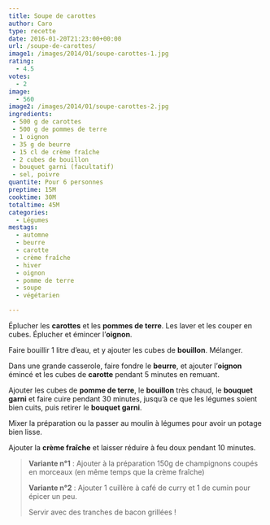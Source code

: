 ```yaml
---
title: Soupe de carottes
author: Caro
type: recette
date: 2016-01-20T21:23:00+00:00
url: /soupe-de-carottes/
image1: /images/2014/01/soupe-carottes-1.jpg
rating:
  - 4.5
votes:
  - 2
image:
  - 560
image2: /images/2014/01/soupe-carottes-2.jpg
ingredients:
 - 500 g de carottes
 - 500 g de pommes de terre
 - 1 oignon
 - 35 g de beurre
 - 15 cl de crème fraîche
 - 2 cubes de bouillon
 - bouquet garni (facultatif)
 - sel, poivre
quantite: Pour 6 personnes
preptime: 15M
cooktime: 30M
totaltime: 45M
categories:
  - Légumes
mestags:
  - automne
  - beurre
  - carotte
  - crème fraîche
  - hiver
  - oignon
  - pomme de terre
  - soupe
  - végétarien

---
```

Éplucher les **carottes** et les **pommes de terre**. Les laver et les couper en cubes. Éplucher et émincer l&rsquo;**oignon**.

Faire bouillir 1 litre d&rsquo;eau, et y ajouter les cubes de **bouillon**. Mélanger.

Dans une grande casserole, faire fondre le **beurre**, et ajouter l&rsquo;**oignon** émincé et les cubes de **carotte** pendant 5 minutes en remuant.

Ajouter les cubes de **pomme de terre**, le **bouillon** très chaud, le **bouquet garni** et faire cuire pendant 30 minutes, jusqu&rsquo;à ce que les légumes soient bien cuits, puis retirer le **bouquet garni**.

Mixer la préparation ou la passer au moulin à légumes pour avoir un potage bien lisse.

Ajouter la **crème fraîche** et laisser réduire à feu doux pendant 10 minutes.

> **Variante n°1** : Ajouter à la préparation 150g de champignons coupés en morceaux (en même temps que la crème fraîche)
>
> **Variante n°2** : Ajouter 1 cuillère à café de curry et 1 de cumin pour épicer un peu.
>
> Servir avec des tranches de bacon grillées !

&nbsp;
